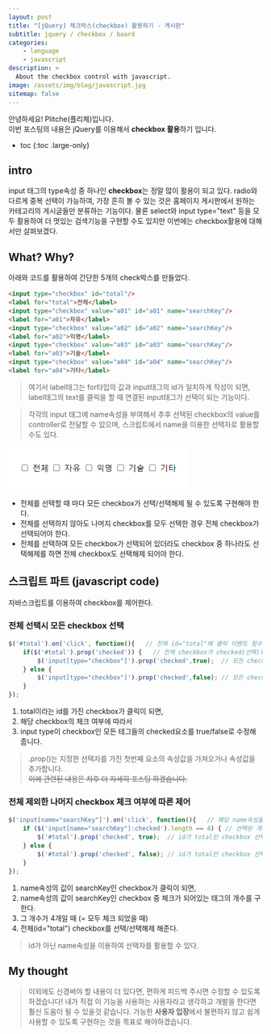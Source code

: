 ```yaml
---
layout: post
title: "[jQuery] 체크박스(checkbox) 활용하기 - 게시판"
subtitle: jquery / checkbox / board
categories:
    - language
    - javascript
description: >
  About the checkbox control with javascript.
image: /assets/img/blog/javascript.jpg
sitemap: false
---
```


안녕하세요! Plitche(플리체)입니다.  
이번 포스팅의 내용은 jQuery를 이용해서 **checkbox 활용**하기 입니다.

* toc
{:toc .large-only}

## intro
input 태그의 type속성 중 하나인 **checkbox**는 정말 많이 활용이 되고 있다. radio와 다르게 중복 선택이 가능하여, 가장 흔히 볼 수 있는 것은 홈페이지 게시판에서 원하는 카테고리의 게시글들만 분류하는 기능이다. 물론 select와 input type="text" 등을 모두 활용하여 더 멋있는 검색기능을 구현할 수도 있지만 이번에는 checkbox활용에 대해서만 살펴보겠다.

## What? Why? 
아래와 코드를 활용하여 간단한 5개의 check박스를 만들었다.
```html
<input type="checkbox" id="total"/>
<label for="total">전체</label>
<input type="checkbox" value="a01" id="a01" name="searchKey"/>
<label for="a01">자유</label>
<input type="checkbox" value="a02" id="a02" name="searchKey"/>
<label for="a02">익명</label>
<input type="checkbox" value="a03" id="a03" name="searchKey"/>
<label for="a03">기술</label>
<input type="checkbox" value="a04" id="a04" name="searchKey"/>
<label for="a04">기타</label>
```

> 여기서 label태그는 for타입의 값과 input태그의 id가 일치하게 작성이 되면, label태그의 text를 클릭을 할 때 연결된 input태그가 선택이 되는 기능이다.

> 각각의 input 태그에 name속성을 부여해서 추후 선택된 checkbox의 value를 controller로 전달할 수 있으며, 스크립트에서 name을 이용한 선택자로 활용할 수도 있다.

![](/assets/post/javascript/checkbox-control-01.PNG)

* 전체를 선택할 때 마다 모든 checkbox가 선택/선택해제 될 수 있도록 구현해야 한다.
* 전체를 선택하지 않아도 나머지 checkbox를 모두 선택한 경우 전체 checkbox가 선택되어야 한다.
* 전체를 선택하여 모든 checkbox가 선택되어 있더라도 checkbox 중 하나라도 선택해제를 하면 전체 checkbox도 선택해제 되어야 한다.

## 스크립트 파트 (javascript code)
자바스크립트를 이용하여 checkbox를 제어한다.

### 전체 선택시 모든 checkbox 선택
```js
$('#total').on('click', function(){   // 전체 id="total"에 클릭 이벤트 함수 실행
	if($('#total').prop('checked')) {   // 전체 checkbox가 checked(선택)되어있는 경우 
		$('input[type="checkbox"]').prop('checked',true);  // 모든 checkbox 선택 처리 하기
	} else { 
		$('input[type="checkbox"]').prop('checked',false); // 모든 checkbox 선택해제 하기
	}
});
```

1. total이라는 id를 가진 checkbox가 클릭이 되면,
2. 해당 checkbox의 체크 여부에 따라서
3. input type이 checkbox인 모든 테그들의 checked요소를 true/false로 수정해 줍니다.

> .prop()는 지정한 선택자를 가진 첫번째 요소의 속성값을 가져오거나 속성값을 추가합니다.  
~~이에 관련된 내용은 차후 더 자세히 포스팅 하겠습니다.~~

### 전체 제외한 나머지 checkbox 체크 여부에 따른 제어
```js
$('input[name="searchKey"]').on('click', function(){   // 해당 name속성을 가진 checkbox에 클릭 이벤트 부여
	if ($('input[name="searchKey"]:checked').length == 4) { // 선택된 개수가 4개일 때
		$('#total').prop('checked', true);  // id가 total인 checkbox 선택
	} else {
		$('#total').prop('checked', false); // id가 total인 checkbox 선택해제
	}	
});
```

1. name속성의 값이 searchKey인 checkbox가 클릭이 되면,
2. name속성의 값이 searchKey인 checkbox 중 체크가 되어있는 태그의 개수를 구한다.
3. 그 개수가 4개일 때 (= 모두 체크 되었을 때)
4. 전체(id="total") checkbox를 선택/선택해제 해준다.

> id가 아닌 name속성을 이용하여 선택자를 활용할 수 있다. 

## My thought
> 이외에도 신경써야 할 내용이 더 있다면, 편하게 피드백 주시면 수정할 수 있도록 하겠습니다! 내가 직접 이 기능을 사용하는 사용자라고 생각하고 개발을 한다면 훨신 도움이 될 수 있을것 같습니다. 가능한 **사용자 입장**에서 불편하지 않고 쉽게 사용할 수 있도록 구현하는 것을 목표로 해야하겠습니다.
